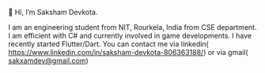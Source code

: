 👋 Hi, I’m Saksham Devkota.

I am an engineering student from NIT, Rourkela, India from CSE department. I am efficient with C# and currently involved in game developments.
I have recently started Flutter/Dart.
You can contact me via linkedin( https://www.linkedin.com/in/saksham-devkota-806363188/)
or via gmail( sakxamdev@gmail.com)
